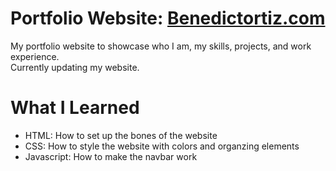 # Portfolio Website: [Benedictortiz.com](https://benedictortiz.com/)
My portfolio website to showcase who I am, my skills, projects, and work experience.  
Currently updating my website.

# What I Learned  
* HTML: How to set up the bones of the website
* CSS: How to style the website with colors and organzing elements
* Javascript: How to make the navbar work